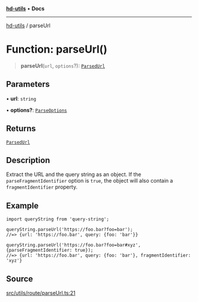 [**hd-utils**](../README.md) • **Docs**

***

[hd-utils](../globals.md) / parseUrl

# Function: parseUrl()

> **parseUrl**(`url`, `options`?): [`ParsedUrl`](../type-aliases/ParsedUrl.md)

## Parameters

• **url**: `string`

• **options?**: [`ParseOptions`](../type-aliases/ParseOptions.md)

## Returns

[`ParsedUrl`](../type-aliases/ParsedUrl.md)

## Description

Extract the URL and the query string as an object.
If the `parseFragmentIdentifier` option is `true`, the object will also contain a `fragmentIdentifier` property.

## Example

```
import queryString from 'query-string';

queryString.parseUrl('https://foo.bar?foo=bar');
//=> {url: 'https://foo.bar', query: {foo: 'bar'}}

queryString.parseUrl('https://foo.bar?foo=bar#xyz', {parseFragmentIdentifier: true});
//=> {url: 'https://foo.bar', query: {foo: 'bar'}, fragmentIdentifier: 'xyz'}
```

## Source

[src/utils/route/parseUrl.ts:21](https://github.com/AhmadHddad/h-utils/blob/5c76ff5de068cee019fc632d9da2e395721bb48f/src/utils/route/parseUrl.ts#L21)
